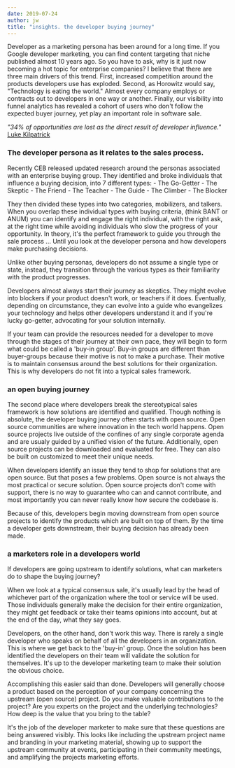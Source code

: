 ```yaml
---
date: 2019-07-24
author: jw
title: "insights. the developer buying journey"
---
```

Developer as a marketing persona has been around for a long time. If you Google developer marketing, you can find content targeting that niche published almost 10 years ago. So you have to ask, why is it just now becoming a hot topic for enterprise companies? I believe that there are three main drivers of this trend. First, increased competition around the products developers use has exploded. Second, as Horowitz would say, "Technology is eating the world." Almost every company employs or contracts out to developers in one way or another. Finally, our visibility into funnel analytics has revealed a cohort of users who don't follow the expected buyer journey, yet play an important role in software sale.

<em>"34% of opportunities are lost as the direct result of developer influence."</em> <a href="https://www.youtube.com/watch?v=OF8bDgoLOkw">Luke Kilpatrick</a>

<h3>The developer persona as it relates to the sales process.</h3> 
Recently CEB released updated research around the personas associated with an enterprise buying group. They identified and broke individuals that influence a buying decision, into 7 different types:
- The Go-Getter
- The Skeptic
- The Friend
- The Teacher 
- The Guide
- The Climber
- The Blocker

They then divided these types into two categories, mobilizers, and talkers. When you overlap these individual types with buying criteria, (think BANT or ANUM) you can identify and engage the right individual, with the right ask, at the right time while avoiding individuals who slow the progress of your opportunity. In theory, it's the perfect framework to guide you through the sale process ... Until you look at the developer persona and how developers make purchasing decisions. 

Unlike other buying personas, developers do not assume a single type or state, instead, they transition through the various types as their familiarity with the product progresses. 

Developers almost always start their journey as skeptics. They might evolve into blockers if your product doesn't work, or teachers if it does. Eventually, depending on circumstance, they can evolve into a guide who evangelizes your technology and helps other developers understand it and if you're lucky go-getter, advocating for your solution internally. 

If your team can provide the resources needed for a developer to move through the stages of their journey at their own pace, they will begin to form what could be called a 'buy-in group'. Buy-in groups are different than buyer-groups because their motive is not to make a purchase. Their motive is to maintain consensus around the best solutions for their organization. This is why developers do not fit into a typical sales framework.

<h3>an open buying journey</h3>
The second place where developers break the stereotypical sales framework is how solutions are identified and qualified. Though nothing is absolute, the developer buying journey often starts with open source.  Open source communities are where innovation in the tech world happens. Open source projects live outside of the confines of any single corporate agenda and are usualy guided by a unified vision of the future. Additionally, open source projects can be downloaded and evaluated for free. They can also be built on customized to meet their unique needs. 

When developers identify an issue they tend to shop for solutions that are open source. But that poses a few problems. Open source is not always the most practical or secure solution. Open source projects don't come with support, there is no way to guarantee who can and cannot contribute, and most importantly you can never really know how secure the codebase is. 

Because of this, developers begin moving downstream from open source projects to identify the products which are built on top of them. By the time a developer gets downstream, their buying decision has already been made. 

<h3>a marketers role in a developers world</h3>
If developers are going upstream to identify solutions, what can marketers do to shape the buying journey? 

When we look at a typical consensus sale, it's usually lead by the head of whichever part of the organization where the tool or service will be used. Those individuals generally make the decision for their entire organization, they might get feedback or take their teams opinions into account, but at the end of the day, what they say goes. 

Developers, on the other hand, don't work this way.  There is rarely a single developer who speaks on behalf of all the developers in an organization. This is where we get back to the 'buy-in' group. Once the solution has been identified the developers on their team will validate the solution for themselves. It's up to the developer marketing team to make their solution the obvious choice. 

Accomplishing this easier said than done. Developers will generally choose a product based on the perception of your company concerning the upstream (open source) project. Do you make valuable contributions to the project? Are you experts on the project and the underlying technologies? How deep is the value that you bring to the table?

It's the job of the developer marketer to make sure that these questions are being answered visibly. This looks like including the upstream project name and branding in your marketing material, showing up to support the upstream community at events, participating in their community meetings, and amplifying the projects marketing efforts. 